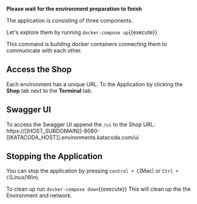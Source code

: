 **Please wait for the environment preparation to finish**

The application is consisting of three components.

Let's explore them by running `docker-compose up`{{execute}}

This command is building docker containers connecting them to communicate with each other.

## Access the Shop
Each environment has a unique URL.
To the Application by clicking the **Shop** tab next to the **Terminal** tab. 

## Swagger UI
To access the Swagger UI append the `/ui` to the Shop URL:
https://[[HOST_SUBDOMAIN]]-8080-[[KATACODA_HOST]].environments.katacoda.com/ui


## Stopping the Application
You can stop the application by pressing `control + C`(Mac) or `Ctrl + C`(Linux/Win).

To clean up run `docker-compose down`{{execute}}
This will clean up the the Environment and network.